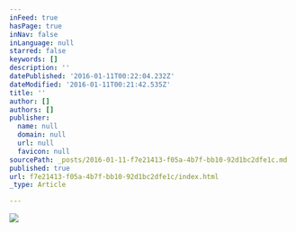 ```yaml
---
inFeed: true
hasPage: true
inNav: false
inLanguage: null
starred: false
keywords: []
description: ''
datePublished: '2016-01-11T00:22:04.232Z'
dateModified: '2016-01-11T00:21:42.535Z'
title: ''
author: []
authors: []
publisher:
  name: null
  domain: null
  url: null
  favicon: null
sourcePath: _posts/2016-01-11-f7e21413-f05a-4b7f-bb10-92d1bc2dfe1c.md
published: true
url: f7e21413-f05a-4b7f-bb10-92d1bc2dfe1c/index.html
_type: Article

---
```

![](https://the-grid-user-content.s3-us-west-2.amazonaws.com/51839690-caff-4b6e-9657-b45fd109cfed.jpg)